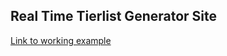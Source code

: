 ## Real Time Tierlist Generator Site

[Link to working example](https://gabriellazcano.com/react-tierlist)
